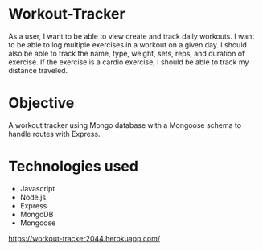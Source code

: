 # Workout-Tracker
As a user, I want to be able to view create and track daily workouts. I want to be able to log multiple exercises in a workout on a given day. I should also be able to track the name, type, weight, sets, reps, and duration of exercise. If the exercise is a cardio exercise, I should be able to track my distance traveled.
# Objective
A workout tracker using Mongo database with a Mongoose schema to handle routes with Express.
# Technologies used

* Javascript
* Node.js
* Express
* MongoDB
* Mongoose

https://workout-tracker2044.herokuapp.com/
